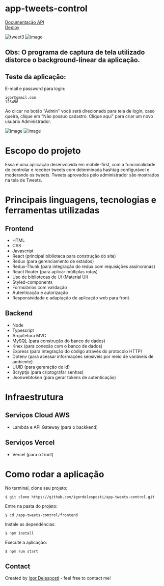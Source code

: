 # app-tweets-control
[Documentação API](https://documenter.getpostman.com/view/10914414/T1LLDStq)<br/>
[Deploy](https://app-tweets-control.vercel.app/)

![tweet3](https://user-images.githubusercontent.com/56797122/89821419-ebd2fc80-db24-11ea-9e78-b1f97eb1aea1.gif)
![image](https://user-images.githubusercontent.com/56797122/89821590-36ed0f80-db25-11ea-999e-49962574b19b.png)

## Obs: O programa de captura de tela utilizado distorce o background-linear da aplicação.

## Teste da aplicação:
E-mail e password para login:
```
igor@gmail.com
123456
```
Ao clicar no botão "Admin" você será direcionado para tela de login, caso queira, clique em "Não possuo cadastro. Clique aqui" para criar um novo usuário Administrador.

![image](https://user-images.githubusercontent.com/56797122/89821962-cf838f80-db25-11ea-8e73-cbf791f07d95.png)
![image](https://user-images.githubusercontent.com/56797122/89821987-db6f5180-db25-11ea-970f-d8f7e75008cb.png)

# Escopo do projeto
Essa é uma aplicação desenvolvida em mobile-first, com a funcionalidade de controlar e receber tweets com determinada hashtag configurável e moderando os tweets.
Tweets aprovados pelo administrador são mostrados na tela de Tweets.

# Principais linguagens, tecnologias e ferramentas utilizadas

## Frontend

* HTML
* CSS
* Javascript
* React (principal biblioteca para construção do site)
* Redux (para gerenciamento de estados)
* Redux-Thunk (para integração do redux com requisições assíncronas)
* React Router (para aplicar múltiplas rotas)
* Uso de bibliotecas de UI (Material UI)
* Styled-components
* Formulários com validação
* Autenticação e autorização
* Responsividade e adaptação de aplicação web para front.

## Backend

* Node
* Typescript
* Arquitetura MVC
* MySQL (para construção do banco de dados)
* Knex (para conexão com o banco de dados)
* Express (para integração do código através do protocolo HTTP)
* Dotenv (para acessar informações sensíveis por meio de variáveis de ambiente)
* UUID (para geraração de id)
* Bcryptjs (para criptografar senhas)
* Jsonwebtoken (para gerar tokens de autenticação)

# Infraestrutura

## Serviços Cloud AWS
* Lambda e API Gateway (para o backkend)

## Serviços Vercel
* Vercel (para o front)

# Como rodar a aplicação

No terminal, clone seu projeto:
```
$ git clone https://github.com/igordelesposti/app-tweets-control.git
```
Entre na pasta do projeto:
```
$ cd /app-tweets-control/frontend
```

Instale as dependências:
```
$ npm install
```
Execute a aplicação:
```
$ npm run start
```
## Contact
Created by [Igor Delesposti](https://github.com/igordelesposti) - feel free to contact me!
